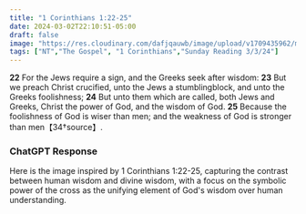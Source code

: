 ```yaml
---
title: "1 Corinthians 1:22-25"
date: 2024-03-02T22:10:51-05:00
draft: false
image: "https://res.cloudinary.com/dafjqauwb/image/upload/v1709435962/matt419/1Corinthians/1_22-25_toiadp.webp"
tags: ["NT","The Gospel", "1 Corinthians","Sunday Reading 3/3/24"]
---
```

**22** For the Jews require a sign, and the Greeks seek after wisdom:
**23** But we preach Christ crucified, unto the Jews a stumblingblock, and unto the Greeks foolishness;
**24** But unto them which are called, both Jews and Greeks, Christ the power of God, and the wisdom of God.
**25** Because the foolishness of God is wiser than men; and the weakness of God is stronger than men【34†source】.


### ChatGPT Response

Here is the image inspired by 1 Corinthians 1:22-25, capturing the contrast between human wisdom and divine wisdom, with a focus on the symbolic power of the cross as the unifying element of God's wisdom over human understanding.
